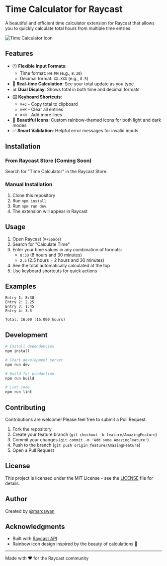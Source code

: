 # Time Calculator for Raycast

A beautiful and efficient time calculator extension for Raycast that allows you to quickly calculate total hours from multiple time entries.

![Time Calculator Icon](assets/preview.png)

## Features

- 🕐 **Flexible Input Formats**:
  - Time format: `HH:MM` (e.g., `8:30`)
  - Decimal format: `XX.XXX` (e.g., `8.5`)
- 🔄 **Real-time Calculation**: See your total update as you type
- 📊 **Dual Display**: Shows total in both time and decimal formats
- ⌨️ **Keyboard Shortcuts**:
  - `⌘+C` - Copy total to clipboard
  - `⌘+K` - Clear all entries
  - `⌘+N` - Add more lines
- 🌈 **Beautiful Icons**: Custom rainbow-themed icons for both light and dark modes
- ✅ **Smart Validation**: Helpful error messages for invalid inputs

## Installation

### From Raycast Store (Coming Soon)
Search for "Time Calculator" in the Raycast Store.

### Manual Installation
1. Clone this repository
2. Run `npm install`
3. Run `npm run dev`
4. The extension will appear in Raycast

## Usage

1. Open Raycast (`⌘+Space`)
2. Search for "Calculate Time"
3. Enter your time values in any combination of formats:
   - `8:30` (8 hours and 30 minutes)
   - `2.5` (2.5 hours = 2 hours and 30 minutes)
4. See the total automatically calculated at the top
5. Use keyboard shortcuts for quick actions

## Examples

```
Entry 1: 8:30
Entry 2: 2.25
Entry 3: 1:45
Entry 4: 3.5

Total: 16:00 (16.000 hours)
```

## Development

```bash
# Install dependencies
npm install

# Start development server
npm run dev

# Build for production
npm run build

# Lint code
npm run lint
```

## Contributing

Contributions are welcome! Please feel free to submit a Pull Request.

1. Fork the repository
2. Create your feature branch (`git checkout -b feature/AmazingFeature`)
3. Commit your changes (`git commit -m 'Add some AmazingFeature'`)
4. Push to the branch (`git push origin feature/AmazingFeature`)
5. Open a Pull Request

## License

This project is licensed under the MIT License - see the [LICENSE](LICENSE) file for details.

## Author

Created by [@marcswan](https://github.com/marcswan)

## Acknowledgments

- Built with [Raycast API](https://developers.raycast.com)
- Rainbow icon design inspired by the beauty of calculations 🌈

---

Made with ❤️ for the Raycast community
